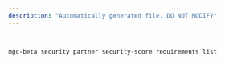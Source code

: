 ```yaml
---
description: "Automatically generated file. DO NOT MODIFY"
---
```


```bash


mgc-beta security partner security-score requirements list

```